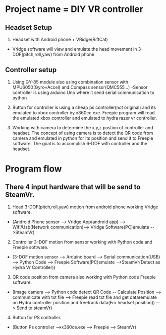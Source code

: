 # Project name = DIY VR controller

## Headset Setup

1. Headset with Android phone + VRidge(RiftCat)
- Vridge software will view and emulate the head movement in 3-DOF(pitch,roll,yaw) from Android phone.

## Controller setup

1. Using GY-85 module also using combination sensor with MPU6050(Gyro+Accel) and Compass sensor(QMC555...)
-Sensor controller is using arduino Uno where it send serial communication to python

2. Button for controller is using a cheap ps controller(not original) and its emulated to xbox controller by x360ce.exe.
Freepie program will read the emulated xbox controller and emulated to hydra razer vr controller.

3. Working with camera to determine the x,y,z postion of controller and headset. The concept of using camera is to detect the
QR code from camera and emulated in python for its position and send it to Freepie software. The goal is to accomplish 6-DOF
with controller and the headset.

# Program flow

## There 4 input hardware that will be send to SteamVr.

1. Head 3-DOF(pitch,roll,yaw) motion from android phone working Vridge software.

- (Android Phone sensor --> Vridge App(android app) --> Wifi/Usb(Network communication)--> Vridge Software(PC)emulate -->SteamVr)

2. Controller 3-DOF motion from sensor working with Python code and Freepie software.

- (3-DOF motion sensor --> Arduino board --> Serial communication(USB) --> Python Code --> Freepie Software(PC)emulate -->SteamVr(Detect as Hydra Vr Controller))

3. QR code position from camera also working with Python code Freepie software.

- (Image camera --> Python code detect QR Code -- Calculate Position --> communicate with txt file --> Freepie read txt file and get data(emulate on Hydra controller position and freetrack data(For headset position)) --> Send to steamVr)

4. Button for PS controller.

- (Button Ps controller -->x360ce.exe --> Freepie --> SteamVr)
